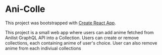 # Ani-Colle

This project was bootstrapped with [Create React App](https://github.com/facebook/create-react-app).

This project is a small web app where users can add anime fetched from Anilist GraphQL API into a Collection.
Users can create or remove collections, each containing anime of user's choice. User can also remove anime from each indiviual collections 



